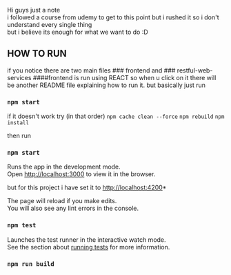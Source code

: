 Hi guys just a note<br> 
i followed a course from udemy to get to this point but i rushed it so i don't understand every single thing<br>
but i believe its enough for what we want to do :D<br>

## HOW TO RUN

if you notice there are two main files ### frontend and ### restful-web-services
####frontend is run using REACT so when u click on it there will be another README file explaining how to run it.
but basically just run 
### `npm start`

if it doesn't work try (in that order)
`npm cache clean --force`
`npm rebuild`
`npm install`

then run 
### `npm start`

Runs the app in the development mode.<br>
Open [http://localhost:3000](http://localhost:3000) to view it in the browser.

but for this project i have set it to [http://localhost:4200](http://localhost:4200)*

The page will reload if you make edits.<br>
You will also see any lint errors in the console.

### `npm test`

Launches the test runner in the interactive watch mode.<br>
See the section about [running tests](https://facebook.github.io/create-react-app/docs/running-tests) for more information.

### `npm run build`
